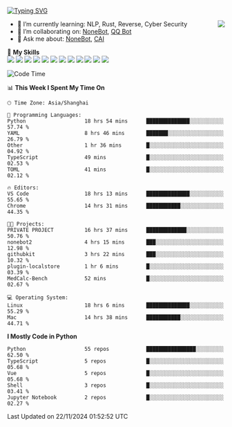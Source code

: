 [![Typing SVG](https://readme-typing-svg.herokuapp.com?size=25&duration=2500&color=8C43EA&vCenter=true&width=200&height=40&lines=Hi+there+%F0%9F%91%8B%F0%9F%8F%BB;I'm+yanyongyu)](https://git.io/typing-svg)

<a href="#">
  <img align="right" src="https://github-readme-stats.vercel.app/api?username=yanyongyu&count_private=true&show_icons=true&bg_color=15,f2f7fd,E0EAFC" />
</a>

- 🌱 I’m currently learning: NLP, Rust, Reverse, Cyber Security
- 👯 I’m collaborating on: [NoneBot](https://github.com/nonebot), [QQ Bot](https://github.com/Mrs4s/go-cqhttp)
- 💬 Ask me about: [NoneBot](https://github.com/nonebot), [CAI](https://github.com/cscs181/CAI)

🌟 **My Skills**  
![](https://img.shields.io/badge/-Python-3e74a2?style=flat-square&logo=Python&logoColor=fff)
![](https://img.shields.io/badge/-TypeScript-3178C6?style=flat-square&logo=TypeScript&logoColor=fff)
![](https://img.shields.io/badge/-Vue-4fc08d?style=flat-square&logo=Vue.js&logoColor=fff)
![](https://img.shields.io/badge/-React-2d98ce?style=flat-square&logo=React&logoColor=fff)
![](https://img.shields.io/badge/-FastAPI-009688?style=flat-square&logo=FastAPI&logoColor=fff)
![](https://img.shields.io/badge/-Linux-000000?style=flat-square&logo=Linux&logoColor=fff)
![](https://img.shields.io/badge/-Docker-2496ED?style=flat-square&logo=Docker&logoColor=fff)
![](https://img.shields.io/badge/-Kubernetes-326CE5?style=flat-square&logo=Kubernetes&logoColor=fff)
![](https://img.shields.io/badge/-GitHub%20Actions-2088FF?style=flat-square&logo=GitHubActions&logoColor=fff)
![](https://img.shields.io/badge/-PostgreSQL-4169E1?style=flat-square&logo=PostgreSQL&logoColor=fff)
![](https://img.shields.io/badge/-Redis-DC382D?style=flat-square&logo=Redis&logoColor=fff)
![](https://img.shields.io/badge/-MongoDB-47A248?style=flat-square&logo=MongoDB&logoColor=fff)

<!--START_SECTION:waka-->
![Code Time](http://img.shields.io/badge/Code%20Time-6%2C919%20hrs%2039%20mins-blue)

📊 **This Week I Spent My Time On** 

```text
🕑︎ Time Zone: Asia/Shanghai

💬 Programming Languages: 
Python                   18 hrs 54 mins      ██████████████░░░░░░░░░░░   57.74 % 
YAML                     8 hrs 46 mins       ███████░░░░░░░░░░░░░░░░░░   26.79 % 
Other                    1 hr 36 mins        █░░░░░░░░░░░░░░░░░░░░░░░░   04.92 % 
TypeScript               49 mins             █░░░░░░░░░░░░░░░░░░░░░░░░   02.53 % 
TOML                     41 mins             █░░░░░░░░░░░░░░░░░░░░░░░░   02.12 % 

🔥 Editors: 
VS Code                  18 hrs 13 mins      ██████████████░░░░░░░░░░░   55.65 % 
Chrome                   14 hrs 31 mins      ███████████░░░░░░░░░░░░░░   44.35 % 

🐱‍💻 Projects: 
PRIVATE PROJECT          16 hrs 37 mins      █████████████░░░░░░░░░░░░   50.76 % 
nonebot2                 4 hrs 15 mins       ███░░░░░░░░░░░░░░░░░░░░░░   12.98 % 
githubkit                3 hrs 22 mins       ███░░░░░░░░░░░░░░░░░░░░░░   10.32 % 
plugin-localstore        1 hr 6 mins         █░░░░░░░░░░░░░░░░░░░░░░░░   03.39 % 
MedCalc-Bench            52 mins             █░░░░░░░░░░░░░░░░░░░░░░░░   02.67 % 

💻 Operating System: 
Linux                    18 hrs 6 mins       ██████████████░░░░░░░░░░░   55.29 % 
Mac                      14 hrs 38 mins      ███████████░░░░░░░░░░░░░░   44.71 % 
```

**I Mostly Code in Python** 

```text
Python                   55 repos            ████████████████░░░░░░░░░   62.50 % 
TypeScript               5 repos             █░░░░░░░░░░░░░░░░░░░░░░░░   05.68 % 
Vue                      5 repos             █░░░░░░░░░░░░░░░░░░░░░░░░   05.68 % 
Shell                    3 repos             █░░░░░░░░░░░░░░░░░░░░░░░░   03.41 % 
Jupyter Notebook         2 repos             █░░░░░░░░░░░░░░░░░░░░░░░░   02.27 % 
```




 Last Updated on 22/11/2024 01:52:52 UTC
<!--END_SECTION:waka-->
